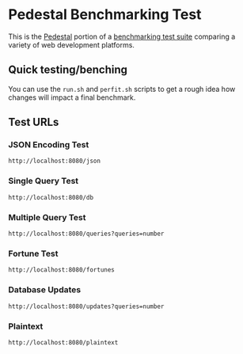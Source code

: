 # Pedestal Benchmarking Test

This is the [Pedestal](https://github.com/pedestal/pedestal) portion of a [benchmarking test suite](../) comparing a variety of web development platforms.

## Quick testing/benching

You can use the `run.sh` and `perfit.sh` scripts to get a rough idea how
changes will impact a final benchmark.

## Test URLs
### JSON Encoding Test
`http://localhost:8080/json`

### Single Query Test
`http://localhost:8080/db`

### Multiple Query Test
`http://localhost:8080/queries?queries=number`

### Fortune Test
`http://localhost:8080/fortunes`

### Database Updates
`http://localhost:8080/updates?queries=number`

### Plaintext
`http://localhost:8080/plaintext`

